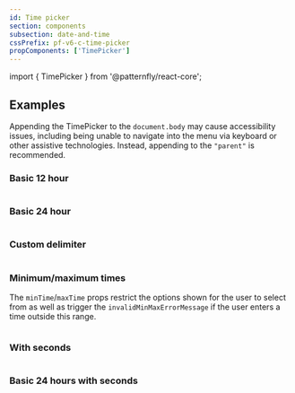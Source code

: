 ```yaml
---
id: Time picker
section: components
subsection: date-and-time
cssPrefix: pf-v6-c-time-picker
propComponents: ['TimePicker']
---
```


import { TimePicker } from '@patternfly/react-core';

## Examples

Appending the TimePicker to the `document.body` may cause accessibility issues, including being unable to navigate into the menu via keyboard or other assistive technologies. Instead, appending to the `"parent"` is recommended.

### Basic 12 hour

```ts file="./TimePickerBasic12Hour.tsx"
```

### Basic 24 hour

```ts file="./TimePickerBasic24Hour.tsx"
```

### Custom delimiter

```ts file="./TimePickerCustomDelimiter.tsx"
```

### Minimum/maximum times

The `minTime`/`maxTime` props restrict the options shown for the user to select from as well as trigger the `invalidMinMaxErrorMessage` if the user enters a time outside this range.

```ts file="./TimePickerMinMaxTimes.tsx"
```

### With seconds

```ts file="./TimePickerWithSeconds.tsx"
```

### Basic 24 hours with seconds

```ts file="./TimePickerBasic24HoursWithSeconds.tsx"
```
